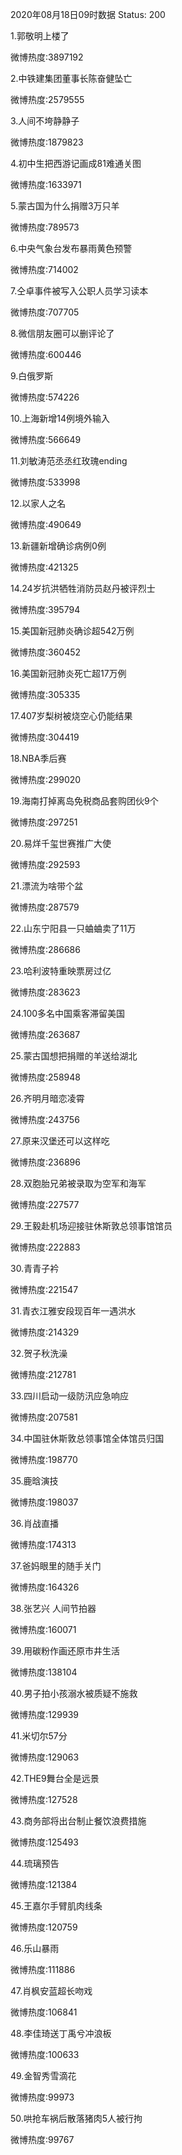 2020年08月18日09时数据
Status: 200

1.郭敬明上楼了

微博热度:3897192

2.中铁建集团董事长陈奋健坠亡

微博热度:2579555

3.人间不垮静静子

微博热度:1879823

4.初中生把西游记画成81难通关图

微博热度:1633971

5.蒙古国为什么捐赠3万只羊

微博热度:789573

6.中央气象台发布暴雨黄色预警

微博热度:714002

7.仝卓事件被写入公职人员学习读本

微博热度:707705

8.微信朋友圈可以删评论了

微博热度:600446

9.白俄罗斯

微博热度:574226

10.上海新增14例境外输入

微博热度:566649

11.刘敏涛范丞丞红玫瑰ending

微博热度:533998

12.以家人之名

微博热度:490649

13.新疆新增确诊病例0例

微博热度:421325

14.24岁抗洪牺牲消防员赵丹被评烈士

微博热度:395794

15.美国新冠肺炎确诊超542万例

微博热度:360452

16.美国新冠肺炎死亡超17万例

微博热度:305335

17.407岁梨树被烧空心仍能结果

微博热度:304419

18.NBA季后赛

微博热度:299020

19.海南打掉离岛免税商品套购团伙9个

微博热度:297251

20.易烊千玺世赛推广大使

微博热度:292593

21.漂流为啥带个盆

微博热度:287579

22.山东宁阳县一只蛐蛐卖了11万

微博热度:286686

23.哈利波特重映票房过亿

微博热度:283623

24.100多名中国乘客滞留美国

微博热度:263687

25.蒙古国想把捐赠的羊送给湖北

微博热度:258948

26.齐明月暗恋凌霄

微博热度:243756

27.原来汉堡还可以这样吃

微博热度:236896

28.双胞胎兄弟被录取为空军和海军

微博热度:227577

29.王毅赴机场迎接驻休斯敦总领事馆馆员

微博热度:222883

30.青青子衿

微博热度:221547

31.青衣江雅安段现百年一遇洪水

微博热度:214329

32.贺子秋洗澡

微博热度:212781

33.四川启动一级防汛应急响应

微博热度:207581

34.中国驻休斯敦总领事馆全体馆员归国

微博热度:198770

35.鹿晗演技

微博热度:198037

36.肖战直播

微博热度:174313

37.爸妈眼里的随手关门

微博热度:164326

38.张艺兴 人间节拍器

微博热度:160071

39.用碳粉作画还原市井生活

微博热度:138104

40.男子拍小孩溺水被质疑不施救

微博热度:129939

41.米切尔57分

微博热度:129063

42.THE9舞台全是远景

微博热度:127528

43.商务部将出台制止餐饮浪费措施

微博热度:125493

44.琉璃预告

微博热度:121384

45.王嘉尔手臂肌肉线条

微博热度:120759

46.乐山暴雨

微博热度:111886

47.肖枫安蓝超长吻戏

微博热度:106841

48.李佳琦送丁禹兮冲浪板

微博热度:100633

49.金智秀雪滴花

微博热度:99973

50.哄抢车祸后散落猪肉5人被行拘

微博热度:99767

